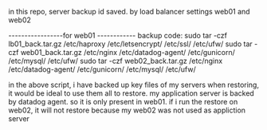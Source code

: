 in this repo, server backup id saved.
by load balancer settings
web01 and web02

-----------------for web01 ------------
backup code:
sudo tar -czf lb01_back.tar.gz /etc/haproxy /etc/letsencrypt/ /etc/ssl/ /etc/ufw/
sudo tar -czf web01_back.tar.gz /etc/nginx /etc/datadog-agent/ /etc/gunicorn/ /etc/mysql/ /etc/ufw/
sudo tar -czf web02_back.tar.gz /etc/nginx /etc/datadog-agent/ /etc/gunicorn/ /etc/mysql/ /etc/ufw/

in  the above script, i have backed up key files of my servers
when restoring, it would be ideal to use them all to restore.
my application server is backed by datadog agent. so it is only
present in web01. if i run the restore on web02, it will not
restore because my web02 was not used as appliction server
